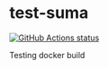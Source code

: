 # test-suma

<a href="https://github.com/jcayouette/test-suma"><img alt="GitHub Actions status" src="https://github.com/jcayouette/test-suma/workflows/suma%20status/badge.svg"></a>


Testing docker build



